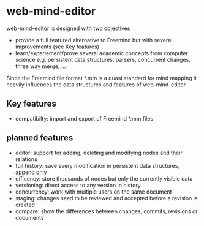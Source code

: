 # web-mind-editor
web-mind-editor is designed with two objectives
- provide a full featured alternative to Freemind but with several improvements (see Key features)
- learn/experiement/prove several academic concepts from computer science e.g. persistent data structures, parsers, concurrent changes, three way merge, ...

Since the Freemind file format *.mm is a quasi standard for mind mapping 
it heavily influences the data structures and features of web-mind-editor.

## Key features
- compatibilty: import and export of Freemind *.mm files

## planned features
- editor: support for adding, deleting and modifying nodes and their relations
- full history: save every modification in persistent data structures, append only
- efficency: store thousands of nodes but only the currently visible data
- versioning: direct access to any version in history
- concurrency: work with multiple users on the same document
- staging: changes need to be reviewed and accepted before a revision is created
- compare: show the differences between changes, commits, revisions or documents
